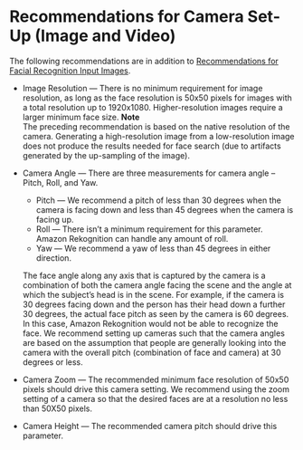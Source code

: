 # Recommendations for Camera Set\-Up \(Image and Video\)<a name="recommendations-camera-image-video"></a>

The following recommendations are in addition to [Recommendations for Facial Recognition Input Images](recommendations-facial-input-images.md)\.
+ Image Resolution — There is no minimum requirement for image resolution, as long as the face resolution is 50x50 pixels for images with a total resolution up to 1920x1080\. Higher\-resolution images require a larger minimum face size\.
**Note**  
The preceding recommendation is based on the native resolution of the camera\. Generating a high\-resolution image from a low\-resolution image does not produce the results needed for face search \(due to artifacts generated by the up\-sampling of the image\)\. 
+ Camera Angle — There are three measurements for camera angle – Pitch, Roll, and Yaw\.
  + Pitch — We recommend a pitch of less than 30 degrees when the camera is facing down and less than 45 degrees when the camera is facing up\.
  + Roll — There isn’t a minimum requirement for this parameter\. Amazon Rekognition can handle any amount of roll\.
  + Yaw — We recommend a yaw of less than 45 degrees in either direction\. 

  The face angle along any axis that is captured by the camera is a combination of both the camera angle facing the scene and the angle at which the subject’s head is in the scene\. For example, if the camera is 30 degrees facing down and the person has their head down a further 30 degrees, the actual face pitch as seen by the camera is 60 degrees\. In this case, Amazon Rekognition would not be able to recognize the face\. We recommend setting up cameras such that the camera angles are based on the assumption that people are generally looking into the camera with the overall pitch \(combination of face and camera\) at 30 degrees or less\.
+ Camera Zoom — The recommended minimum face resolution of 50x50 pixels should drive this camera setting\. We recommend using the zoom setting of a camera so that the desired faces are at a resolution no less than 50X50 pixels\.
+ Camera Height — The recommended camera pitch should drive this parameter\. 